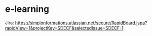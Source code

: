 # e-learning

Jira:  https://simplonformations.atlassian.net/secure/RapidBoard.jspa?rapidView=1&projectKey=SDECF&selectedIssue=SDECF-1
